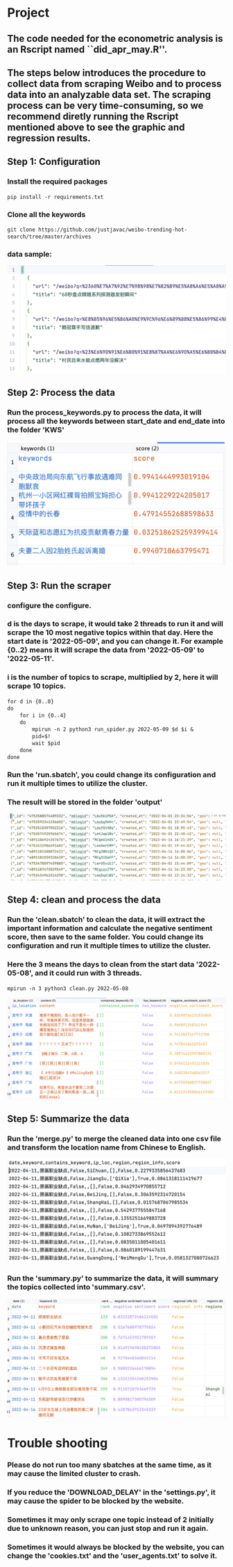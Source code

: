 # Project

## The code needed for the econometric analysis is an Rscript named ``did_apr_may.R''. 

## The steps below introduces the procedure to collect data from scraping Weibo and to process data into an analyzable data set. The scraping process can be very time-consuming, so we recommend diretly running the Rscript mentioned above to see the graphic and regression results.

## Step 1: Configuration
### Install the required packages
```angular2html
pip install -r requirements.txt
```
### Clone all the keywords
```angular2html
git clone https://github.com/justjavac/weibo-trending-hot-search/tree/master/archives
```
### data sample:
<img src="images/1.png">

## Step 2: Process the data
### Run the process_keywords.py to process the data, it will process all the keywords between start_date and end_date into the folder 'KWS'
<img src="images/2.png">

## Step 3: Run the scraper
### configure the configure.
### d is the days to scrape, it would take 2 threads to run it and will scrape the 10 most negative topics within that day. Here the start date is '2022-05-09', and you can change it. For example {0..2} means it will scrape the data from '2022-05-09' to '2022-05-11'.
### i is the number of topics to scrape, multiplied by 2, here it will scrape 10 topics.
```angular2html
for d in {0..0}
do
    for i in {0..4}
    do
        mpirun -n 2 python3 run_spider.py 2022-05-09 $d $i &
        pid=$!
        wait $pid
    done
done
```

### Run the 'run.sbatch', you could change its configuration and run it multiple times to utilize the cluster.

### The result will be stored in the folder 'output'
<img src="images/3.png">

## Step 4: clean and process the data
### Run the 'clean.sbatch' to clean the data, it will extract the important information and calculate the negative sentiment score, then save to the same folder. You could change its configuration and run it multiple times to utilize the cluster.
### Here the 3 means the days to clean from the start data '2022-05-08', and it could run with 3 threads.
```angular2html
mpirun -n 3 python3 clean.py 2022-05-08
```
<img src="images/4.png">

## Step 5: Summarize the data
### Run the 'merge.py' to merge the cleaned data into one csv file and transform the location name from Chinese to English.
<img src="images/5.png">

### Run the 'summary.py' to summarize the data, it will summary the topics collected into 'summary.csv'.
<img src="images/6.png">

# Trouble shooting
### Please do not run too many sbatches at the same time, as it may cause the limited cluster to crash.
### If you reduce the 'DOWNLOAD_DELAY' in the 'settings.py', it may cause the spider to be blocked by the website.
### Sometimes it may only scrape one topic instead of 2 initially due to unknown reason, you can just stop and run it again.
### Sometimes it would always be blocked by the website, you can change the 'cookies.txt' and the 'user_agents.txt' to solve it.
